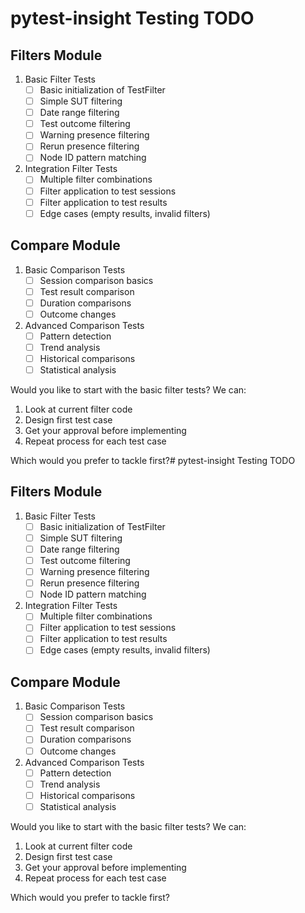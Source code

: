 # pytest-insight Testing TODO

## Filters Module
1. Basic Filter Tests
   - [ ] Basic initialization of TestFilter
   - [ ] Simple SUT filtering
   - [ ] Date range filtering
   - [ ] Test outcome filtering
   - [ ] Warning presence filtering
   - [ ] Rerun presence filtering
   - [ ] Node ID pattern matching

2. Integration Filter Tests
   - [ ] Multiple filter combinations
   - [ ] Filter application to test sessions
   - [ ] Filter application to test results
   - [ ] Edge cases (empty results, invalid filters)

## Compare Module
1. Basic Comparison Tests
   - [ ] Session comparison basics
   - [ ] Test result comparison
   - [ ] Duration comparisons
   - [ ] Outcome changes

2. Advanced Comparison Tests
   - [ ] Pattern detection
   - [ ] Trend analysis
   - [ ] Historical comparisons
   - [ ] Statistical analysis

Would you like to start with the basic filter tests? We can:
1. Look at current filter code
2. Design first test case
3. Get your approval before implementing
4. Repeat process for each test case

Which would you prefer to tackle first?# pytest-insight Testing TODO

## Filters Module
1. Basic Filter Tests
   - [ ] Basic initialization of TestFilter
   - [ ] Simple SUT filtering
   - [ ] Date range filtering
   - [ ] Test outcome filtering
   - [ ] Warning presence filtering
   - [ ] Rerun presence filtering
   - [ ] Node ID pattern matching

2. Integration Filter Tests
   - [ ] Multiple filter combinations
   - [ ] Filter application to test sessions
   - [ ] Filter application to test results
   - [ ] Edge cases (empty results, invalid filters)

## Compare Module
1. Basic Comparison Tests
   - [ ] Session comparison basics
   - [ ] Test result comparison
   - [ ] Duration comparisons
   - [ ] Outcome changes

2. Advanced Comparison Tests
   - [ ] Pattern detection
   - [ ] Trend analysis
   - [ ] Historical comparisons
   - [ ] Statistical analysis

Would you like to start with the basic filter tests? We can:
1. Look at current filter code
2. Design first test case
3. Get your approval before implementing
4. Repeat process for each test case

Which would you prefer to tackle first?
